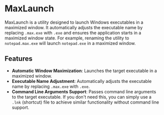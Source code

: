 # MaxLaunch

MaxLaunch is a utility designed to launch Windows executables in a maximized window. It automatically adjusts the executable name by replacing `.max.exe` with `.exe` and ensures the application starts in a maximized window state. For example, renaming the utility to `notepad.max.exe` will launch `notepad.exe` in a maximized window.

## Features

- **Automatic Window Maximization**: Launches the target executable in a maximized window.
- **Executable Name Adjustment**: Automatically adjusts the executable name by replacing `.max.exe` with `.exe`.
- **Command Line Arguments Support**: Passes command line arguments to the target executable. If you don't need this, you can simply use a `.lnk` (shortcut) file to achieve similar functionality without command line support.
